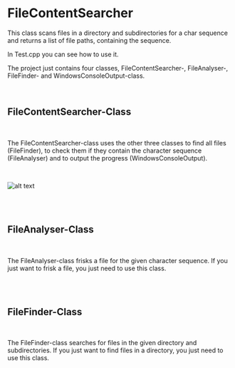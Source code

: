 # FileContentSearcher
This class scans files in a directory and subdirectories for a char sequence and returns a list of file paths, containing the sequence.

In Test.cpp you can see how to use it.

The project just contains four classes, FileContentSearcher-, FileAnalyser-, FileFinder- and WindowsConsoleOutput-class. 

<br>

## FileContentSearcher-Class

<br>

The FileContentSearcher-class uses the other three classes to find all files (FileFinder), to check them if they contain the character sequence (FileAnalyser) and to output the progress (WindowsConsoleOutput).

<br>

![alt text](http://cmk.bplaced.net/pictures/fcs_dep.png "Dependencies")

<br><br>

## FileAnalyser-Class

<br>

The FileAnalyser-class frisks a file for the given character sequence. If you just want to frisk a file, you just need to use this class.

<br><br>

## FileFinder-Class

<br>

The FileFinder-class searches for files in the given directory and subdirectories. If you just want to find files in a directory, you just need to use this class.
